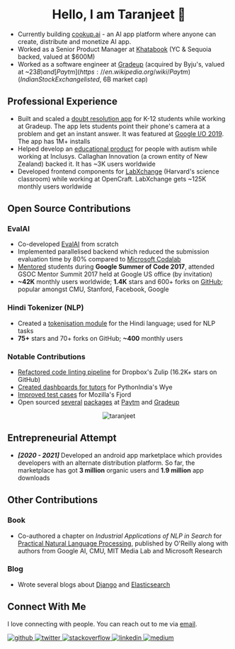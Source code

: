<div align="center"><h1>Hello, I am Taranjeet 👋</h1></div>

* Currently building [cookup.ai](https://cookup.ai) - an AI app platform where anyone can create, distribute and monetize AI app.
* Worked as a Senior Product Manager at [Khatabook](https://techcrunch.com/2021/08/23/indias-khatabook-raises-100-million-for-its-bookkeeping-platform-for-merchants/) (YC & Sequoia backed, valued at $600M)
* Worked as a software engineer at [Gradeup](https://inc42.com/buzz/byjus-acquires-online-preparation-platform-gradeup-rebrands-it-as-byjus-exam-prep/) (acquired by Byju's, valued at ~$23B) and [Paytm](https://en.wikipedia.org/wiki/Paytm) (Indian Stock Exchange listed, ~$6B market cap)

## Professional Experience

* Built and scaled a [doubt resolution app](https://www.facebook.com/watch/?v=883796972040441) for K-12 students while working at Gradeup. The app lets students point their phone's camera at a problem and get an instant answer. It was featured at [Google I/O 2019](https://www.asianage.com/technology/in-other-news/090519/google-io-2019-featured-two-indian-companies-for-excellent-use-of-machine-learning.html). The app has 1M+ installs
* Helped develop an [educational product](https://www.talkwithmeapp.com/) for people with autism while working at Inclusys. Callaghan Innovation (a crown entity of New Zealand) backed it. It has ~3K users worldwide
* Developed frontend components for [LabXchange](https://www.labxchange.org/) (Harvard's science classroom) while working at OpenCraft. LabXchange gets ~125K monthly users worldwide

## Open Source Contributions

### EvalAI

* Co-developed [EvalAI](https://eval.ai/) from scratch
* Implemented parallelised backend which reduced the submission evaluation time by 80% compared to [Microsoft Codalab](https://www.microsoft.com/en-us/research/project/codalab/)
* [Mentored](https://summerofcode.withgoogle.com/archive/2017/projects/4507838760091648) students during <strong>Google Summer of Code 2017</strong>, attended GSOC Mentor Summit 2017 held at Google US office (by invitation)
* __\~42K__ monthly users worldwide; __1.4K__ stars and 600+ forks on [GitHub](https://github.com/Cloud-CV/EvalAI); popular amongst CMU, Stanford, Facebook, Google

### Hindi Tokenizer (NLP)

* Created a [tokenisation module](https://github.com/taranjeet/hindi-tokenizer) for the Hindi language; used for NLP tasks
* __75+__ stars and 70+ forks on GitHub; __\~400__ monthly users

### Notable Contributions

* [Refactored code linting pipeline](https://github.com/zulip/zulip/commits?author=taranjeet) for Dropbox's Zulip (16.2K+ stars on GitHub)
* [Created dashboards for tutors](https://github.com/pythonindia/wye/commits?author=taranjeet) for PythonIndia's Wye
* [Improved test cases](https://github.com/mozilla/fjord/commits?author=taranjeet) for Mozilla's Fjord
* Open sourced [several](https://github.com/paytm/django-supermigrate/commits?author=taranjeet) [packages](https://github.com/paytm/django-paytm-oauth/commits?author=taranjeet) at [Paytm](https://github.com/paytm/dj-j-ka-bachcha-field/commits?author=taranjeet) and [Gradeup](https://github.com/gradeup/youknowwho-gui/commits?author=taranjeet)

<div align="center"><img src="https://github-readme-stats.vercel.app/api?username=taranjeet&show_icons=true" alt="taranjeet" /></div>

## Entrepreneurial Attempt

* ___[2020 - 2021]___ Developed an android app marketplace which provides developers with an alternate distribution platform. So far, the marketplace has got <strong>3 million</strong> organic users and <strong>1.9 million</strong> app downloads

## Other Contributions

### Book

* Co-authored a chapter on _Industrial Applications of NLP in Search_ for [Practical Natural Language Processing](https://www.amazon.in/Practical-Natural-Language-Processing-Comprehensive/dp/9385889184/), published by O'Reilly along with authors from Google AI, CMU, MIT Media Lab and Microsoft Research

### Blog

* Wrote several blogs about [Django](https://allaboutdjango.com/) and [Elasticsearch](https://taranjeet.medium.com/elasticsearch-building-autocomplete-functionality-494fcf81a7cf)

## Connect With Me

I love connecting with people. You can reach out to me via [email](mailto:taranjeet7114@gmail.com).

<a href="https://github.com/taranjeet" target="_blank">
<img src=https://img.shields.io/badge/github-%2324292e.svg?&style=for-the-badge&logo=github&logoColor=white alt=github style="margin-bottom: 5px;" />
</a>
<a href="https://twitter.com/taranjeetio" target="_blank">
<img src=https://img.shields.io/badge/twitter-%2300acee.svg?&style=for-the-badge&logo=twitter&logoColor=white alt=twitter style="margin-bottom: 5px;" />
</a>
<a href="https://stackoverflow.com/users/2534102/taranjeet" target="_blank">
<img src=https://img.shields.io/badge/stackoverflow-%23F28032.svg?&style=for-the-badge&logo=stackoverflow&logoColor=white alt=stackoverflow style="margin-bottom: 5px;" />
</a>
<a href="https://linkedin.com/in/taranjeet7114" target="_blank">
<img src=https://img.shields.io/badge/linkedin-%231E77B5.svg?&style=for-the-badge&logo=linkedin&logoColor=white alt=linkedin style="margin-bottom: 5px;" />
</a>
<a href="https://medium.com/@taranjeet" target="_blank">
<img src=https://img.shields.io/badge/medium-%23292929.svg?&style=for-the-badge&logo=medium&logoColor=white alt=medium style="margin-bottom: 5px;" />
</a>
